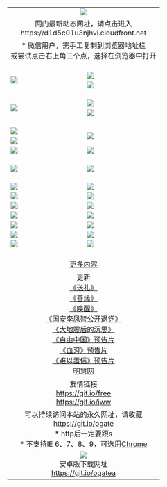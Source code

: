 ﻿<table>
  <tr></tr>
  <tr><td colspan=2 align=center><img src="https://cloud.githubusercontent.com/assets/11880933/13434984/f430fae2-e012-11e5-814f-c2df1e82b247.jpg" /></td></tr>
  <tr><td colspan=2 align=center>网门最新动态网址，请点击进入
<br>https://d1d5c01u3njhvi.cloudfront.net
    </td>
  </tr>
  <tr>
    <td colspan=2 align=center>* 微信用户，需手工复制到浏览器地址栏<br>或尝试点击右上角三个点，选择在浏览器中打开
    <!--br>* IE6打开动态网址须在选项中勾选TLS 1.0--></td>
  </tr>
  <tr height="20">
  <tr>
    <td rowspan=2><a href="https://d1d5c01u3njhvi.cloudfront.net/ogUP.aspx?name=11DKC.mp4&list=11DKC" target="_blank"><img src="https://d1d5c01u3njhvi.cloudfront.net/Up/11DKC1.jpg" /></a></td> 
    <td><div><a href="https://d1d5c01u3njhvi.cloudfront.net/ogUP.aspx?name=LRWS.mp4&list=LRWS" target="_blank"><img src="https://d1d5c01u3njhvi.cloudfront.net/Up/LRWS.jpg" /></a></td>
   </tr>
  <tr>
    <td><a href="https://d1d5c01u3njhvi.cloudfront.net/ogNiceVedio.aspx" target="_blank"><img src="https://d1d5c01u3njhvi.cloudfront.net/Up/11TGKDY.jpg" /></a></td>
  </tr>
  <tr height="20">
  <tr>
    <td rowspan=2><a href="https://d1d5c01u3njhvi.cloudfront.net/ogUP.aspx?name=4EE/DJ.mp4&list=4EEDJ" target="_blank"><img src="https://d1d5c01u3njhvi.cloudfront.net/Up/4EE/DJ140.jpg"/></a></td>
    <td><a href="https://d1d5c01u3njhvi.cloudfront.net/ogUP.aspx?name=4EE/ZG.mp4&list=4EEZG" target="_blank"><img src="https://d1d5c01u3njhvi.cloudfront.net/Up/4EE/ZG0.jpg"/></a></td>
    <!--td><a href="https://d1d5c01u3njhvi.cloudfront.net/ogUP.aspx?name=4EE/QQ.mp4&list=4EEQQ" target="_blank"><img src="https://d1d5c01u3njhvi.cloudfront.net/Up/4EE/QQ0.jpg"/></a></td>
    <td><a href="https://d1d5c01u3njhvi.cloudfront.net/ogUP.aspx?name=4EE/HQ.mp4&list=4EEHQ" target="_blank"><img src="https://d1d5c01u3njhvi.cloudfront.net/Up/4EE/HQ0.jpg"/></a></td-->
  </tr>
  <tr>
    <td><a href="https://d1d5c01u3njhvi.cloudfront.net/onCO.aspx?list=XWPL&mode=m" target="_blank"><img src="https://d1d5c01u3njhvi.cloudfront.net/Up/0WZTT.jpg" /></a></td> 
  </tr>
  <tr height="20">
  <tr>
    <td><a href="https://d1d5c01u3njhvi.cloudfront.net/ogUP.aspx?name=JQR.mp4&count=2" target="_blank"><img src="https://d1d5c01u3njhvi.cloudfront.net/Up/JQR.jpg" /></a></td>   
    <td rowspan=2><a href="https://d1d5c01u3njhvi.cloudfront.net/ogUP.aspx?name=JP.mp4&count=9" target="_blank"><img src="https://d1d5c01u3njhvi.cloudfront.net/Up/JP.jpg" /></td>
  </tr>
  <tr>
    <td><a href="https://d1d5c01u3njhvi.cloudfront.net/ogUP.aspx?name=WH.mp4" target="_blank"><img src="https://d1d5c01u3njhvi.cloudfront.net/Up/WH.jpg" /></a></td>
  </tr>
  <tr>
    <td><a href="https://d1d5c01u3njhvi.cloudfront.net/ogUP.aspx?name=SSZJ.mp4&list=SSZJ" target="_blank"><img src="https://d1d5c01u3njhvi.cloudfront.net/Up/SSZJ.jpg" /></a></td>
    <td><a href="https://d1d5c01u3njhvi.cloudfront.net/ogUP.aspx?name=WLSH.mp4&count=2" target="_blank"><img src="https://d1d5c01u3njhvi.cloudfront.net/Up/WLSH.jpg" /></a</td>
  </tr>
  <tr height="20">
  <tr>
    <td><a href="https://d1d5c01u3njhvi.cloudfront.net/ogUP.aspx?name=ZY.mp4&count=2015|16" target="_blank"><img src="https://d1d5c01u3njhvi.cloudfront.net/Up/ZY.jpg" /></a</td>
    <td><a href="https://d1d5c01u3njhvi.cloudfront.net/ogUP.aspx?name=XTFY.mp4&count=B|2,A|24" target="_blank"><img src="https://d1d5c01u3njhvi.cloudfront.net/Up/XTFY.jpg" /></a></td>
  </tr>
  <tr height="20">
  </tr>
  <!--tr>
    <td><a href="https://d1d5c01u3njhvi.cloudfront.net/ogUP.aspx?name=4EE/GX.mp4&list=4EEGX" target="_blank"><img src="https://d1d5c01u3njhvi.cloudfront.net/Up/4EE/GX0.jpg"/></a></td>
    <td><a href="https://d1d5c01u3njhvi.cloudfront.net/ogUP.aspx?name=4EE/HD.mp4&list=4EEHD" target="_blank"><img src="https://d1d5c01u3njhvi.cloudfront.net/Up/4EE/HD0.jpg"/></a></td>
  </tr>
  <tr>
    <td><a href="https://d1d5c01u3njhvi.cloudfront.net/ogUP.aspx?name=4EE/TX.mp4&list=4EETX" target="_blank"><img src="https://d1d5c01u3njhvi.cloudfront.net/Up/4EE/TX0.jpg"/></a></td>
    <td><a href="https://d1d5c01u3njhvi.cloudfront.net/ogUP.aspx?name=4EE/WZ.mp4&list=4EEWZ" target="_blank"><img src="https://d1d5c01u3njhvi.cloudfront.net/Up/4EE/WZ0.jpg"/></a></td>
  </tr-->
  <tr>
    <td><a href="https://d1d5c01u3njhvi.cloudfront.net/onUP.aspx?name=https://d1ni6yqhqrtjo7.cloudfront.net/" target="_blank"><img src="https://d1d5c01u3njhvi.cloudfront.net/Up/0DTW.jpg"/></a></td>
    <td><a href="https://d1d5c01u3njhvi.cloudfront.net/onUP.aspx?name=https://d240ns8up8earz.cloudfront.net/acenter/" target="_blank"><img src="https://d1d5c01u3njhvi.cloudfront.net/Up/0TDW.jpg" /></a></td>
  </tr>
  <tr>
    <td><a href="https://d1d5c01u3njhvi.cloudfront.net/onUP.aspx?name=https://d4508d6vomz2p.cloudfront.net/gb/nsc413.htm" target="_blank"><img src="https://d1d5c01u3njhvi.cloudfront.net/Up/0DJY.jpg" /></a></td>
    <td><a href="https://d1d5c01u3njhvi.cloudfront.net/onUP.aspx?name=https://d4apjbhkuxer1.cloudfront.net/xtr/gb/prog204.html" target="_blank"><img src="https://d1d5c01u3njhvi.cloudfront.net/Up/0XTR.jpg" /></a></td>
  </tr>
  <tr>
    <td><a href="https://d1d5c01u3njhvi.cloudfront.net/onUP.aspx?name=https://d3aj00iefsmfgc.cloudfront.net/" target="_blank"><img src="https://d1d5c01u3njhvi.cloudfront.net/Up/0MHW.jpg" /></a></td>
    <td><a href="https://d1d5c01u3njhvi.cloudfront.net/onUP.aspx?name=https://d20wz7qt14x5d2.cloudfront.net/" target="_blank"><img src="https://d1d5c01u3njhvi.cloudfront.net/Up/0ZJW.jpg" /></a></td>
  </tr>
  <tr>
    <td><a href="https://d1d5c01u3njhvi.cloudfront.net/ogUP.aspx?name=0FG.zip" target="_blank"><img src="https://d1d5c01u3njhvi.cloudfront.net/Up/0FG.jpg" /></a></td>
    <td><a href="https://d1d5c01u3njhvi.cloudfront.net/ogUP.aspx?name=0FGA.apk" target="_blank"><img src="https://d1d5c01u3njhvi.cloudfront.net/Up/0FGA.jpg" /></a></td>
  </tr>
  <tr>
    <td><a href="https://d1d5c01u3njhvi.cloudfront.net/ogUP.aspx?name=0U.zip" target="_blank"><img src="https://d1d5c01u3njhvi.cloudfront.net/Up/0U.jpg" /></a></td>
    <td><a href="https://d1d5c01u3njhvi.cloudfront.net/ogUP.aspx?name=0UA.apk" target="_blank"><img src="https://d1d5c01u3njhvi.cloudfront.net/Up/0UA.jpg" /></a></td>
  </tr>
  <tr>
    <td><a href="https://d1d5c01u3njhvi.cloudfront.net/ogUP.aspx?name=0iPPOTV.zip" target="_blank"><img src="https://d1d5c01u3njhvi.cloudfront.net/Up/0iPPOTV.jpg" /></a></td>
    <td><a href="https://d1d5c01u3njhvi.cloudfront.net/ogUP.aspx?name=0iNTD.apk" target="_blank"><img src="https://d1d5c01u3njhvi.cloudfront.net/Up/0iNTD.jpg" /></a></td>
  </tr>
  <!--tr>
    <td><a href="https://d1d5c01u3njhvi.cloudfront.net/ogNice.aspx" target="_blank"><img src="https://d1d5c01u3njhvi.cloudfront.net/Up/0WCYY.jpg" /></a></td>
    <td><a href="https://d1d5c01u3njhvi.cloudfront.net/onCO.aspx?list=XWPL&mode=m" target="_blank"><img src="https://d1d5c01u3njhvi.cloudfront.net/Up/0WZTT.jpg" /></a></td> 
  </tr-->
  <tr>
    <td><a href="https://d1d5c01u3njhvi.cloudfront.net/ogDY.aspx" target="_blank"><img src="https://d1d5c01u3njhvi.cloudfront.net/Up/0FK.jpg" /></a></td>
    <td><a href="https://d1d5c01u3njhvi.cloudfront.net/ogST.aspx" target="_blank"><img src="https://d1d5c01u3njhvi.cloudfront.net/Up/0ST.jpg" /></a></td> 
  </tr>
  <tr height="20">
  <tr>
    <td colspan=2 align=center><a href="https://d1d5c01u3njhvi.cloudfront.net/ogNice.aspx">更多内容</a>
    </td>
  </tr>
  <tr>
    <td colspan=2 align=center>更新<br>
      <a href="https://d1d5c01u3njhvi.cloudfront.net/ogUP.aspx?name=4ESL.mp4" target="_blank">《送礼》</a><br>
      <a href="https://d1d5c01u3njhvi.cloudfront.net/ogUP.aspx?name=4ESY.mp4" target="_blank">《善缘》</a><br>
      <a href="https://d1d5c01u3njhvi.cloudfront.net/ogUP.aspx?name=4EHX.mp4" target="_blank">《唤醒》</a><br>
      <a href="https://d1d5c01u3njhvi.cloudfront.net/ogUP.aspx?name=4LFZ.mp4" target="_blank">《国安李凤智公开退党》</a><br>
      <a href="https://d1d5c01u3njhvi.cloudfront.net/ogUP.aspx?name=4DDZHDCS.mp4" target="_blank">《大地震后的沉思》</a><br>
      <a href="https://d1d5c01u3njhvi.cloudfront.net/ogUP.aspx?name=11ZYZG0.mp4" target="_blank">《自由中国》预告片</a><br>
      <a href="https://d1d5c01u3njhvi.cloudfront.net/ogUP.aspx?name=11XR.mp4" target="_blank">《血刃》预告片</a><br>
      <a href="https://d1d5c01u3njhvi.cloudfront.net/ogUP.aspx?name=11NYZX.mp4&count=2" target="_blank">《难以置信》预告片</a><br>
      <a href="https://d1d5c01u3njhvi.cloudfront.net/onUP.aspx?name=https://www.minghui.org/" target="_blank">明慧网</a>
    </td>
  </tr>
  <tr>
    <td colspan=2 align=center>友情链接<br>
      <a href="https://git.io/free" target="_blank">https://git.io/free</a><br>
      <a href="https://git.io/jww" target="_blank">https://git.io/jww</a>
    </td>
  </tr>
  <tr>
    <td colspan=2 align=center>可以持续访问本站的永久网址，请收藏<br/><a href="https://git.io/ogate" target="_blank">https://git.io/ogate</a><br/>* http后一定要跟s<br/>* 不支持IE 6、7、8、9，可选用<a href="https://d1d5c01u3njhvi.cloudfront.net/ogUP.aspx?name=0ChromePortable.zip">Chrome</a></td>
  </tr>
  <tr>
    <td colspan=2 align=center><a href="https://d1d5c01u3njhvi.cloudfront.net/ogUP.aspx?name=0oGate.apk" target="_blank"><img src="https://cloud.githubusercontent.com/assets/11880933/13720399/75e143ee-e842-11e5-9f0a-1421f423c80f.jpg" /></a><br>安卓版下载网址<br><a href="https://git.io/ogatea">https://git.io/ogatea</a></td>
  </tr>
  <!--tr>
    <td colspan=2 align=center>可能失效的动态网址
    </td>
  </tr-->
</table>
